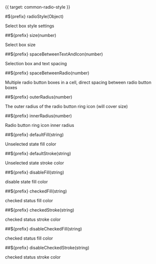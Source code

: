 {{ target: common-radio-style }}

#${prefix} radioStyle(Object)

Select box style settings

##${prefix} size(number)

Select box size

##${prefix} spaceBetweenTextAndIcon(number)

Selection box and text spacing

##${prefix} spaceBetweenRadio(number)

Multiple radio button boxes in a cell, direct spacing between radio button boxes

##${prefix} outerRadius(number)

The outer radius of the radio button ring icon (will cover size)

##${prefix} innerRadius(number)

Radio button ring icon inner radius

##${prefix} defaultFill(string)

Unselected state fill color

##${prefix} defaultStroke(string)

Unselected state stroke color

##${prefix} disableFill(string)

disable state fill color

##${prefix} checkedFill(string)

checked status fill color

##${prefix} checkedStroke(string)

checked status stroke color

##${prefix} disableCheckedFill(string)

checked status fill color

##${prefix} disableCheckedStroke(string)

checked status stroke color